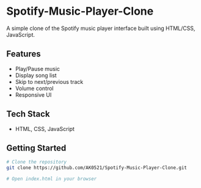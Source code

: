 # Spotify-Music-Player-Clone

A simple clone of the Spotify music player interface built using HTML/CSS, JavaScript.

## Features
- Play/Pause music
- Display song list
- Skip to next/previous track
- Volume control
- Responsive UI

## Tech Stack
- HTML, CSS, JavaScript

## Getting Started

```bash
# Clone the repository
git clone https://github.com/AK0521/Spotify-Music-Player-Clone.git

# Open index.html in your browser
